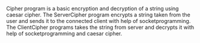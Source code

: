 Cipher program is a basic encryption and decryption of a string using caesar cipher. The ServerCipher program encrypts a string taken from the user and sends it to the connected client with help of socketprogramming. The ClientCipher programs takes the string from server and decrypts it with help of socketprogramming and caesar cipher.
